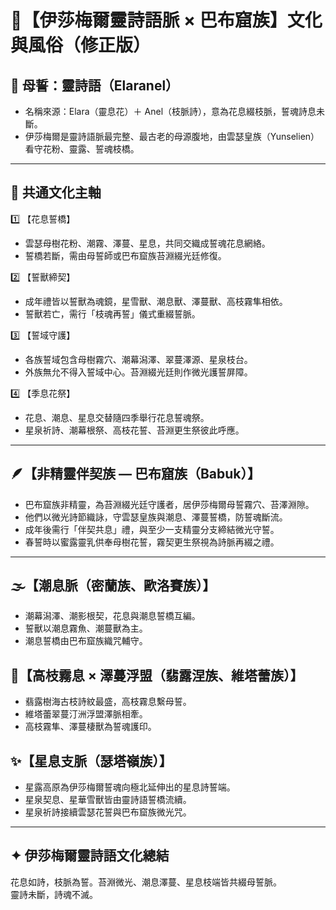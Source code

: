 
# 🌿【伊莎梅爾靈詩語脈 × 巴布窟族】文化與風俗（修正版）

## 📌 母誓：靈詩語（Elaranel）
- 名稱來源：Elara（靈息花）＋ Anel（枝脈詩），意為花息綴枝脈，誓魂詩息未斷。
- 伊莎梅爾是靈詩語脈最完整、最古老的母源腹地，由雲瑟皇族（Yunselien）看守花粉、靈露、誓魂枝橋。

---

## 🌙 共通文化主軸

1️⃣ 【花息誓橋】
- 雲瑟母樹花粉、潮霧、澤蔓、星息，共同交織成誓魂花息網絡。
- 誓橋若斷，需由母誓師或巴布窟族苔淵綴光廷修復。

2️⃣ 【誓獸締契】
- 成年禮皆以誓獸為魂鏡，星雪獸、潮息獸、澤蔓獸、高枝霧隼相依。
- 誓獸若亡，需行「枝魂再誓」儀式重綴誓脈。

3️⃣ 【誓域守護】
- 各族誓域包含母樹霧穴、潮幕潟澤、翠蔓澤源、星泉枝台。
- 外族無允不得入誓域中心。苔淵綴光廷則作微光護誓屏障。

4️⃣ 【季息花祭】
- 花息、潮息、星息交替隨四季舉行花息誓魂祭。
- 星泉祈詩、潮幕根祭、高枝花誓、苔淵更生祭彼此呼應。

---

## 🪶【非精靈伴契族 — 巴布窟族（Babuk）】
- 巴布窟族非精靈，為苔淵綴光廷守護者，居伊莎梅爾母誓霧穴、苔澤淵隙。
- 他們以微光詩節織詠，守雲瑟皇族與潮息、澤蔓誓橋，防誓魂斷流。
- 成年後需行「伴契共息」禮，與至少一支精靈分支締結微光守誓。
- 春誓時以蜜露靈乳供奉母樹花誓，霧契更生祭視為詩脈再綴之禮。

---

## 🌫️【潮息脈（密蘭族、歐洛賽族）】
- 潮幕潟澤、潮影根契，花息與潮息誓橋互編。
- 誓獸以潮息霧魚、潮蔓獸為主。
- 潮息誓橋由巴布窟族織咒輔守。

## 🌿【高枝霧息 × 澤蔓浮盟（翡露涅族、維塔蕾族）】
- 翡露樹海古枝詩紋最盛，高枝霧息繫母誓。
- 維塔蕾翠蔓汀洲浮盟澤脈相牽。
- 高枝霧隼、澤蔓棲獸為誓魂護印。

## ✨【星息支脈（瑟塔嶺族）】
- 星露高原為伊莎梅爾誓魂向極北延伸出的星息詩誓端。
- 星泉契息、星華雪獸皆由靈詩語誓橋流續。
- 星泉祈詩接續雲瑟花誓與巴布窟族微光咒。

---

## ✦ 伊莎梅爾靈詩語文化總結
花息如詩，枝脈為誓。苔淵微光、潮息澤蔓、星息枝端皆共綴母誓脈。  
靈詩未斷，詩魂不滅。

